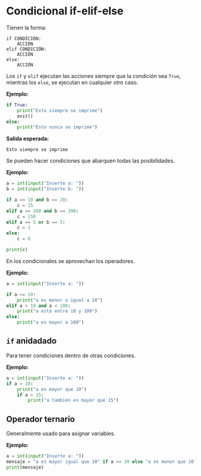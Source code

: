 # Condicional if-elif-else
Tienen la forma:
```plaintext
if CONDICIÓN:
    ACCIÓN
elif CONDICIÓN:
    ACCIÓN
else:
    ACCIÓN
```

Los `if` y `elif` ejecutan las acciones siempre que la condición sea `True`, mientras los `else`, se ejecutan en cualquier otro caso.

**Ejemplo:**
```python
if True:
    print("Esto siempre se imprime")
    exit()
else:
    print("Esto nunca se imprime")
```
**Salida esperada:**
```plaintext
Esto siempre se imprime
```

Se pueden hacer condiciones que abarquen todas las posibilidades.

**Ejemplo:**
```python
a = int(input("Inserte a: "))
b = int(input("Inserte b: "))

if a == 10 and b == 20:
    c = 15
elif a == 100 and b == 200:
    c = 150
elif a == 5 or b == 5:
    c = 1
else:
    c = 0

print(c)
```

En los condicionales se aprovechan los operadores.

**Ejemplo:**
```python
a = int(input("Inserte a: "))

if a <= 10:
    print("a es menor o igual a 10")
elif a > 10 and a < 100:
    print("a está entre 10 y 100")
else:
    print("a es mayor a 100")
```

## `if` anidadado
Para tener condiciones dentro de otras condiciones.

**Ejemplo:**
```python
a = int(input("Inserte a: "))
if a > 10:
    print("a es mayor que 10")
    if a > 15:
        print("a también es mayor que 15")
```

## Operador ternario
Generalmente usado para asignar variables.

**Ejemplo:**
```python
a = int(input("Inserte a: "))
mensaje = "a es mayor igual que 10" if a >= 10 else "a es menor que 10"
print(mensaje)
```